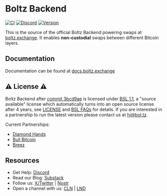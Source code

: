 # Boltz Backend

[![CI](https://github.com/BoltzExchange/boltz-backend/workflows/CI/badge.svg?branch=master)](https://github.com/BoltzExchange/boltz-backend/actions)
[![Discord](https://img.shields.io/discord/547454030801272832.svg)](https://discordapp.com/invite/QBvZGcW)
[![Version](https://img.shields.io/npm/v/boltz-backend.svg)](https://www.npmjs.com/package/boltz-backend)

This is the source of the official Boltz Backend powering swaps at [boltz.exchange](https://boltz.exchange/). It enables **non-custodial** swaps between different Bitcoin layers.

## Documentation

Documentation can be found at [docs.boltz.exchange](https://docs.boltz.exchange/)

## ⚠️ License ⚠️

Boltz Backend after [commit 3bcd9ae](https://github.com/BoltzExchange/boltz-backend/commit/3bcd9ae43db64add1bd72fe639bc38cfa727da04) is licensed under [BSL 1.1](https://mariadb.com/bsl11/), a "source available" license which automatically turns into an open source license after 4 years, see [LICENSE](LICENSE) and [BSL FAQs](https://mariadb.com/bsl-faq-mariadb/) for details. If you are interested in a partnership to run the latest version please contact us at [hi@bol.tz](mailto:hi@bol.tz).

Current Partnerships:
* [Diamond Hands](https://swap.diamondhands.technology/)
* [Bull Bitcoin](https://www.bullbitcoin.com/)
* [Breez](https://breez.technology/)

## Resources

* Get Help: [Discord](https://discord.gg/QBvZGcW)
* Read our Blog: [Substack](https://blog.boltz.exchange/)
* Follow us: [X/Twitter](https://twitter.com/Boltzhq) | [Nostr](https://snort.social/p/npub1psm37hke2pmxzdzraqe3cjmqs28dv77da74pdx8mtn5a0vegtlas9q8970)
* Open a channel with us: [CLN](https://amboss.space/node/02d96eadea3d780104449aca5c93461ce67c1564e2e1d73225fa67dd3b997a6018) | [LND](https://amboss.space/node/026165850492521f4ac8abd9bd8088123446d126f648ca35e60f88177dc149ceb2)&#x20;
